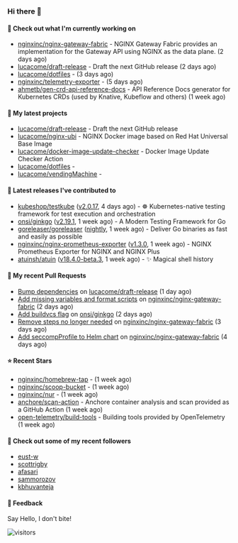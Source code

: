 ### Hi there 👋

#### 👷 Check out what I'm currently working on

- [nginxinc/nginx-gateway-fabric](https://github.com/nginxinc/nginx-gateway-fabric) - NGINX Gateway Fabric provides an implementation for the Gateway API using NGINX as the data plane. (2 days ago)
- [lucacome/draft-release](https://github.com/lucacome/draft-release) - Draft the next GitHub release (2 days ago)
- [lucacome/dotfiles](https://github.com/lucacome/dotfiles) -  (3 days ago)
- [nginxinc/telemetry-exporter](https://github.com/nginxinc/telemetry-exporter) -  (5 days ago)
- [ahmetb/gen-crd-api-reference-docs](https://github.com/ahmetb/gen-crd-api-reference-docs) - API Reference Docs generator for Kubernetes CRDs (used by Knative, Kubeflow and others) (1 week ago)

#### 🌱 My latest projects

- [lucacome/draft-release](https://github.com/lucacome/draft-release) - Draft the next GitHub release
- [lucacome/nginx-ubi](https://github.com/lucacome/nginx-ubi) - NGINX Docker image based on Red Hat Universal Base Image
- [lucacome/docker-image-update-checker](https://github.com/lucacome/docker-image-update-checker) - Docker Image Update Checker Action
- [lucacome/dotfiles](https://github.com/lucacome/dotfiles) - 
- [lucacome/vendingMachine](https://github.com/lucacome/vendingMachine) - 

#### 🔭 Latest releases I've contributed to

- [kubeshop/testkube](https://github.com/kubeshop/testkube) ([v2.0.17](https://github.com/kubeshop/testkube/releases/tag/v2.0.17), 4 days ago) - ☸️ Kubernetes-native testing framework for test execution and orchestration
- [onsi/ginkgo](https://github.com/onsi/ginkgo) ([v2.19.1](https://github.com/onsi/ginkgo/releases/tag/v2.19.1), 1 week ago) - A Modern Testing Framework for Go
- [goreleaser/goreleaser](https://github.com/goreleaser/goreleaser) ([nightly](https://github.com/goreleaser/goreleaser/releases/tag/nightly), 1 week ago) - Deliver Go binaries as fast and easily as possible
- [nginxinc/nginx-prometheus-exporter](https://github.com/nginxinc/nginx-prometheus-exporter) ([v1.3.0](https://github.com/nginxinc/nginx-prometheus-exporter/releases/tag/v1.3.0), 1 week ago) - NGINX Prometheus Exporter for NGINX and NGINX Plus
- [atuinsh/atuin](https://github.com/atuinsh/atuin) ([v18.4.0-beta.3](https://github.com/atuinsh/atuin/releases/tag/v18.4.0-beta.3), 1 week ago) - ✨ Magical shell history

#### 🔨 My recent Pull Requests

- [Bump dependencies](https://github.com/lucacome/draft-release/pull/306) on [lucacome/draft-release](https://github.com/lucacome/draft-release) (1 day ago)
- [Add missing variables and format scripts](https://github.com/nginxinc/nginx-gateway-fabric/pull/2330) on [nginxinc/nginx-gateway-fabric](https://github.com/nginxinc/nginx-gateway-fabric) (2 days ago)
- [Add buildvcs flag](https://github.com/onsi/ginkgo/pull/1442) on [onsi/ginkgo](https://github.com/onsi/ginkgo) (2 days ago)
- [Remove steps no longer needed](https://github.com/nginxinc/nginx-gateway-fabric/pull/2324) on [nginxinc/nginx-gateway-fabric](https://github.com/nginxinc/nginx-gateway-fabric) (3 days ago)
- [Add seccompProfile to Helm chart](https://github.com/nginxinc/nginx-gateway-fabric/pull/2323) on [nginxinc/nginx-gateway-fabric](https://github.com/nginxinc/nginx-gateway-fabric) (4 days ago)

#### ⭐ Recent Stars

- [nginxinc/homebrew-tap](https://github.com/nginxinc/homebrew-tap) -  (1 week ago)
- [nginxinc/scoop-bucket](https://github.com/nginxinc/scoop-bucket) -  (1 week ago)
- [nginxinc/nur](https://github.com/nginxinc/nur) -  (1 week ago)
- [anchore/scan-action](https://github.com/anchore/scan-action) - Anchore container analysis and scan provided as a GitHub Action (1 week ago)
- [open-telemetry/build-tools](https://github.com/open-telemetry/build-tools) - Building tools provided by OpenTelemetry (1 week ago)

#### 👯 Check out some of my recent followers

- [eust-w](https://github.com/eust-w)
- [scottrigby](https://github.com/scottrigby)
- [afasari](https://github.com/afasari)
- [sammorozov](https://github.com/sammorozov)
- [kbhuvanteja](https://github.com/kbhuvanteja)

#### 💬 Feedback

Say Hello, I don't bite!

![visitors](https://visitor-badge.laobi.icu/badge?page_id=lucacome.visitor-badge)
#
